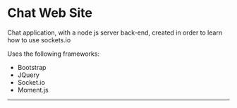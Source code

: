 # Chat Web Site

Chat application, with a node js server back-end, created in order to learn how to use sockets.io

Uses the following frameworks:

* Bootstrap
* JQuery
* Socket.io
* Moment.js

* * *

